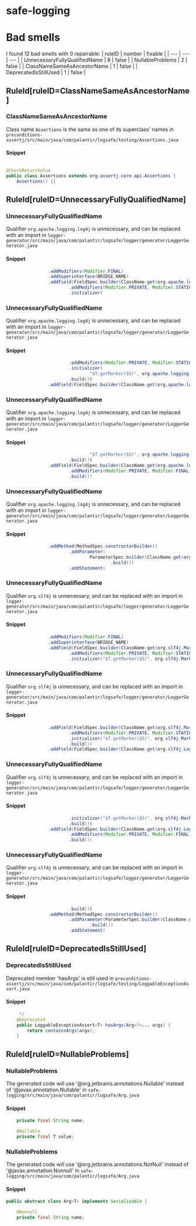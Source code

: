 # safe-logging 
 
# Bad smells
I found 12 bad smells with 0 repairable:
| ruleID | number | fixable |
| --- | --- | --- |
| UnnecessaryFullyQualifiedName | 8 | false |
| NullableProblems | 2 | false |
| ClassNameSameAsAncestorName | 1 | false |
| DeprecatedIsStillUsed | 1 | false |
## RuleId[ruleID=ClassNameSameAsAncestorName]
### ClassNameSameAsAncestorName
Class name `Assertions` is the same as one of its superclass' names
in `preconditions-assertj/src/main/java/com/palantir/logsafe/testing/Assertions.java`
#### Snippet
```java

@CheckReturnValue
public class Assertions extends org.assertj.core.api.Assertions {
    Assertions() {}

```

## RuleId[ruleID=UnnecessaryFullyQualifiedName]
### UnnecessaryFullyQualifiedName
Qualifier `org.apache.logging.log4j` is unnecessary, and can be replaced with an import
in `logger-generator/src/main/java/com/palantir/logsafe/logger/generator/LoggerGenerator.java`
#### Snippet
```java
                .addModifiers(Modifier.FINAL)
                .addSuperinterface(BRIDGE_NAME)
                .addField(FieldSpec.builder(ClassName.get(org.apache.logging.log4j.Marker.class), MARKER_FIELD)
                        .addModifiers(Modifier.PRIVATE, Modifier.STATIC, Modifier.FINAL)
                        .initializer(
```

### UnnecessaryFullyQualifiedName
Qualifier `org.apache.logging.log4j` is unnecessary, and can be replaced with an import
in `logger-generator/src/main/java/com/palantir/logsafe/logger/generator/LoggerGenerator.java`
#### Snippet
```java
                        .addModifiers(Modifier.PRIVATE, Modifier.STATIC, Modifier.FINAL)
                        .initializer(
                                "$T.getMarker($S)", org.apache.logging.log4j.MarkerManager.class, Safe.class.getName())
                        .build())
                .addField(FieldSpec.builder(ClassName.get(org.apache.logging.log4j.Logger.class), DELEGATE)
```

### UnnecessaryFullyQualifiedName
Qualifier `org.apache.logging.log4j` is unnecessary, and can be replaced with an import
in `logger-generator/src/main/java/com/palantir/logsafe/logger/generator/LoggerGenerator.java`
#### Snippet
```java
                                "$T.getMarker($S)", org.apache.logging.log4j.MarkerManager.class, Safe.class.getName())
                        .build())
                .addField(FieldSpec.builder(ClassName.get(org.apache.logging.log4j.Logger.class), DELEGATE)
                        .addModifiers(Modifier.PRIVATE, Modifier.FINAL)
                        .build())
```

### UnnecessaryFullyQualifiedName
Qualifier `org.apache.logging.log4j` is unnecessary, and can be replaced with an import
in `logger-generator/src/main/java/com/palantir/logsafe/logger/generator/LoggerGenerator.java`
#### Snippet
```java
                .addMethod(MethodSpec.constructorBuilder()
                        .addParameter(
                                ParameterSpec.builder(ClassName.get(org.apache.logging.log4j.Logger.class), DELEGATE)
                                        .build())
                        .addStatement(
```

### UnnecessaryFullyQualifiedName
Qualifier `org.slf4j` is unnecessary, and can be replaced with an import
in `logger-generator/src/main/java/com/palantir/logsafe/logger/generator/LoggerGenerator.java`
#### Snippet
```java
                .addModifiers(Modifier.FINAL)
                .addSuperinterface(BRIDGE_NAME)
                .addField(FieldSpec.builder(ClassName.get(org.slf4j.Marker.class), MARKER_FIELD)
                        .addModifiers(Modifier.PRIVATE, Modifier.STATIC, Modifier.FINAL)
                        .initializer("$T.getMarker($S)", org.slf4j.MarkerFactory.class, Safe.class.getName())
```

### UnnecessaryFullyQualifiedName
Qualifier `org.slf4j` is unnecessary, and can be replaced with an import
in `logger-generator/src/main/java/com/palantir/logsafe/logger/generator/LoggerGenerator.java`
#### Snippet
```java
                .addField(FieldSpec.builder(ClassName.get(org.slf4j.Marker.class), MARKER_FIELD)
                        .addModifiers(Modifier.PRIVATE, Modifier.STATIC, Modifier.FINAL)
                        .initializer("$T.getMarker($S)", org.slf4j.MarkerFactory.class, Safe.class.getName())
                        .build())
                .addField(FieldSpec.builder(ClassName.get(org.slf4j.Logger.class), DELEGATE)
```

### UnnecessaryFullyQualifiedName
Qualifier `org.slf4j` is unnecessary, and can be replaced with an import
in `logger-generator/src/main/java/com/palantir/logsafe/logger/generator/LoggerGenerator.java`
#### Snippet
```java
                        .initializer("$T.getMarker($S)", org.slf4j.MarkerFactory.class, Safe.class.getName())
                        .build())
                .addField(FieldSpec.builder(ClassName.get(org.slf4j.Logger.class), DELEGATE)
                        .addModifiers(Modifier.PRIVATE, Modifier.FINAL)
                        .build())
```

### UnnecessaryFullyQualifiedName
Qualifier `org.slf4j` is unnecessary, and can be replaced with an import
in `logger-generator/src/main/java/com/palantir/logsafe/logger/generator/LoggerGenerator.java`
#### Snippet
```java
                        .build())
                .addMethod(MethodSpec.constructorBuilder()
                        .addParameter(ParameterSpec.builder(ClassName.get(org.slf4j.Logger.class), DELEGATE)
                                .build())
                        .addStatement(
```

## RuleId[ruleID=DeprecatedIsStillUsed]
### DeprecatedIsStillUsed
Deprecated member 'hasArgs' is still used
in `preconditions-assertj/src/main/java/com/palantir/logsafe/testing/LoggableExceptionAssert.java`
#### Snippet
```java
     */
    @Deprecated
    public LoggableExceptionAssert<T> hasArgs(Arg<?>... args) {
        return containsArgs(args);
    }
```

## RuleId[ruleID=NullableProblems]
### NullableProblems
The generated code will use '@org.jetbrains.annotations.Nullable' instead of '@javax.annotation.Nullable'
in `safe-logging/src/main/java/com/palantir/logsafe/Arg.java`
#### Snippet
```java
    private final String name;

    @Nullable
    private final T value;

```

### NullableProblems
The generated code will use '@org.jetbrains.annotations.NotNull' instead of '@javax.annotation.Nonnull'
in `safe-logging/src/main/java/com/palantir/logsafe/Arg.java`
#### Snippet
```java
public abstract class Arg<T> implements Serializable {

    @Nonnull
    private final String name;

```

